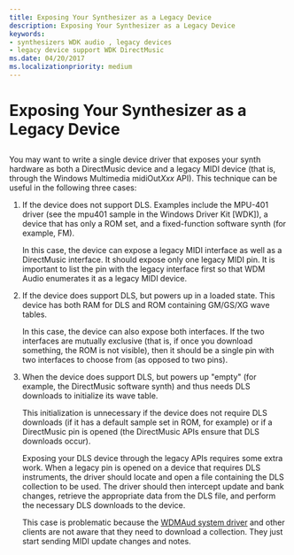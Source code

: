 ```yaml
---
title: Exposing Your Synthesizer as a Legacy Device
description: Exposing Your Synthesizer as a Legacy Device
keywords:
- synthesizers WDK audio , legacy devices
- legacy device support WDK DirectMusic
ms.date: 04/20/2017
ms.localizationpriority: medium
---
```


# Exposing Your Synthesizer as a Legacy Device


## <span id="exposing_your_synthesizer_as_a_legacy_device"></span><span id="EXPOSING_YOUR_SYNTHESIZER_AS_A_LEGACY_DEVICE"></span>


You may want to write a single device driver that exposes your synth hardware as both a DirectMusic device and a legacy MIDI device (that is, through the Windows Multimedia midiOut*Xxx* API). This technique can be useful in the following three cases:

1.  If the device does not support DLS. Examples include the MPU-401 driver (see the mpu401 sample in the Windows Driver Kit \[WDK\]), a device that has only a ROM set, and a fixed-function software synth (for example, FM).

    In this case, the device can expose a legacy MIDI interface as well as a DirectMusic interface. It should expose only one legacy MIDI pin. It is important to list the pin with the legacy interface first so that WDM Audio enumerates it as a legacy MIDI device.

2.  If the device does support DLS, but powers up in a loaded state. This device has both RAM for DLS and ROM containing GM/GS/XG wave tables.

    In this case, the device can also expose both interfaces. If the two interfaces are mutually exclusive (that is, if once you download something, the ROM is not visible), then it should be a single pin with two interfaces to choose from (as opposed to two pins).

3.  When the device does support DLS, but powers up "empty" (for example, the DirectMusic software synth) and thus needs DLS downloads to initialize its wave table.

    This initialization is unnecessary if the device does not require DLS downloads (if it has a default sample set in ROM, for example) or if a DirectMusic pin is opened (the DirectMusic APIs ensure that DLS downloads occur).

    Exposing your DLS device through the legacy APIs requires some extra work. When a legacy pin is opened on a device that requires DLS instruments, the driver should locate and open a file containing the DLS collection to be used. The driver should then intercept update and bank changes, retrieve the appropriate data from the DLS file, and perform the necessary DLS downloads to the device.

    This case is problematic because the [WDMAud system driver](user-mode-wdm-audio-components.md#wdmaud_system_driver) and other clients are not aware that they need to download a collection. They just start sending MIDI update changes and notes.

 

 




